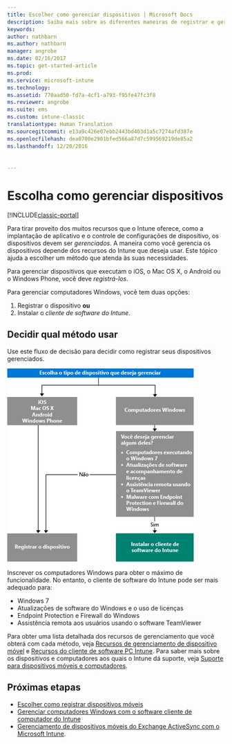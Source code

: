 ```yaml
---
title: Escolher como gerenciar dispositivos | Microsoft Docs
description: Saiba mais sobre as diferentes maneiras de registrar e gerenciar dispositivos.
keywords: 
author: nathbarn
ms.author: nathbarn
manager: angrobe
ms.date: 02/16/2017
ms.topic: get-started-article
ms.prod: 
ms.service: microsoft-intune
ms.technology: 
ms.assetid: 770aad50-fd7a-4cf1-a793-f95fe47fc3f8
ms.reviewer: angrobe
ms.suite: ems
ms.custom: intune-classic
translationtype: Human Translation
ms.sourcegitcommit: e13a9c426e07ebb2443bd403d1a5c7274afd387e
ms.openlocfilehash: dea0700e2901bfed566a87d7c599569219de85a2
ms.lasthandoff: 12/20/2016


---
```


# <a name="choose-how-to-manage-devices"></a>Escolha como gerenciar dispositivos

[!INCLUDE[classic-portal](../includes/classic-portal.md)]

Para tirar proveito dos muitos recursos que o Intune oferece, como a implantação de aplicativo e o controle de configurações de dispositivo, os dispositivos devem ser *gerenciados*. A maneira como você gerencia os dispositivos depende dos recursos do Intune que deseja usar. Este tópico ajuda a escolher um método que atenda às suas necessidades.

Para gerenciar dispositivos que executam o iOS, o Mac OS X, o Android ou o Windows Phone, você deve *registrá-los*.

Para gerenciar computadores Windows, você tem duas opções:

1. Registrar o dispositivo **ou**
2. Instalar o *cliente de software do Intune*.

## <a name="decide-which-method-to-use"></a>Decidir qual método usar
Use este fluxo de decisão para decidir como registrar seus dispositivos gerenciados.

![Fluxo de decisão para registrar seus dispositivos gerenciados.](./media/choose-manage-method.png)

Inscrever os computadores Windows para obter o máximo de funcionalidade. No entanto, o cliente de software do Intune pode ser mais adequado para:

- Windows 7
- Atualizações de software do Windows e o uso de licenças
- Endpoint Protection e Firewall do Windows
- Assistência remota aos usuários usando o software TeamViewer

Para obter uma lista detalhada dos recursos de gerenciamento que você obterá com cada método, veja [Recursos de gerenciamento de dispositivo móvel](mobile-device-management-capabilities-in-microsoft-intune.md) e [Recursos do cliente de software PC Intune](windows-pc-management-capabilities-in-microsoft-intune.md).
Para saber mais sobre os dispositivos e computadores aos quais o Intune dá suporte, veja [Suporte para dispositivos móveis e computadores](https://docs.microsoft.com/intune/get-started/what-to-know-before-you-start-microsoft-intune#intune-supported-devices).

## <a name="next-steps"></a>Próximas etapas

- [Escolher como registrar dispositivos móveis](/intune/get-started/choose-how-to-enroll-devices1)
- [Gerenciar computadores Windows com o software cliente de computador do Intune](/intune/deploy-use/manage-windows-pcs-with-microsoft-intune)
- [Gerenciamento de dispositivos móveis do Exchange ActiveSync com o Microsoft Intune](/intune/deploy-use/mobile-device-management-with-exchange-activesync-and-microsoft-intune).

